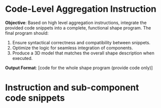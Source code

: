 # Code-Level Aggregation Instruction

**Objective**: Based on high level aggregation instructions, integrate the provided code snippets into a complete, functional shape program. The final program should:
1. Ensure syntactical correctness and compatibility between snippets.
2. Optimize the logic for seamless integration of components.
3. Produce a 3D model that matches the overall shape description when executed.

**Output Format**:
[code for the whole shape program (provide code only)]

# Instruction and sub-component code snippets
